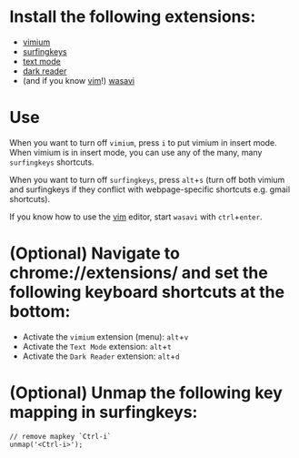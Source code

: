 # Install the following extensions:

- [vimium](https://chrome.google.com/webstore/detail/vimium/dbepggeogbaibhgnhhndojpepiihcmeb)
- [surfingkeys](https://chrome.google.com/webstore/detail/surfingkeys/gfbliohnnapiefjpjlpjnehglfpaknnc)
- [text mode](https://chrome.google.com/webstore/detail/text-mode/adelhekhakakocomdfejiipdnaadiiib)
- [dark reader](https://chrome.google.com/webstore/detail/dark-reader/eimadpbcbfnmbkopoojfekhnkhdbieeh)
- (and if you know [vim](http://www.vim.org/)!) [wasavi]( https://chrome.google.com/webstore/detail/wasavi/dgogifpkoilgiofhhhodbodcfgomelhe)

# Use

When you want to turn off `vimium`, press `i` to put vimium in insert mode. When vimium is in insert mode, you can use any of the many, many `surfingkeys` shortcuts.

When you want to turn off `surfingkeys`, press `alt`+`s` (turn off both vimium and surfingkeys if they conflict with webpage-specific shortcuts e.g. gmail shortcuts).

If you know how to use the [vim](http://www.vim.org/) editor, start `wasavi` with `ctrl`+`enter`.

# (Optional) Navigate to chrome://extensions/ and set the following keyboard shortcuts at the bottom:

- Activate the `vimium` extension (menu): `alt`+`v`
- Activate the `Text Mode` extension: `alt`+`t`
- Activate the `Dark Reader` extension: `alt`+`d`

# (Optional) Unmap the following key mapping in surfingkeys: 
```
// remove mapkey `Ctrl-i`
unmap('<Ctrl-i>');
```

